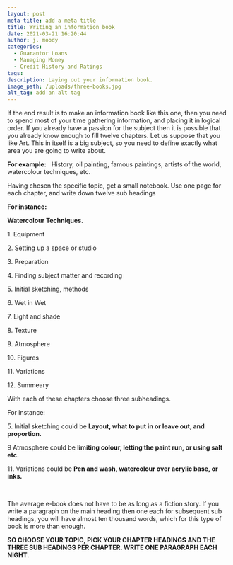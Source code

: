 ```yaml
---
layout: post
meta-title: add a meta title
title: Writing an information book
date: 2021-03-21 16:20:44
author: j. moody
categories:
  - Guarantor Loans
  - Managing Money
  - Credit History and Ratings
tags:
description: Laying out your information book.
image_path: /uploads/three-books.jpg
alt_tag: add an alt tag
---
```

If the end result is to make an information book like this one, then you need to spend most of your time gathering information, and placing it in logical order. If you already have a passion for the subject then it is possible that you already know enough to fill twelve chapters. Let us suppose that you like Art. This in itself is a big subject, so you need to define exactly what area you are going to write about.

**For example:**&nbsp;&nbsp; History, oil painting, famous paintings, artists of the world, watercolour techniques, etc.

Having chosen the specific topic, get a small notebook. Use one page for each chapter, and write down twelve sub headings

**For instance:**

**Watercolour Techniques.**

1\. Equipment

2\. Setting up a space or studio

3\. Preparation

4\. Finding subject matter and recording

5\. Initial sketching, methods

6\. Wet in Wet

7\. Light and shade

8\. Texture

9\. Atmosphere

10\. Figures

11\. Variations

12\. Summeary

With each of these chapters choose three subheadings.

For instance:

5\. Initial sketching could be **Layout, what to put in or leave out, and proportion.**

9 Atmosphere could be **limiting colour, letting the paint run, or using salt etc.**

11\. Variations could be **Pen and wash, watercolour over acrylic base, or inks.**

&nbsp;

The average e-book does not have to be as long as a fiction story. If you write a paragraph on the main heading then one each for subsequent sub headings, you will have almost ten thousand words, which for this type of book is more than enough.

**SO CHOOSE YOUR TOPIC, PICK YOUR CHAPTER HEADINGS AND THE THREE SUB HEADINGS PER CHAPTER. WRITE ONE PARAGRAPH EACH NIGHT.**
